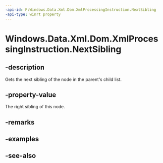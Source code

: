 ```yaml
---
-api-id: P:Windows.Data.Xml.Dom.XmlProcessingInstruction.NextSibling
-api-type: winrt property
---
```


<!-- Property syntax
public Windows.Data.Xml.Dom.IXmlNode NextSibling { get; }
-->

# Windows.Data.Xml.Dom.XmlProcessingInstruction.NextSibling

## -description
Gets the next sibling of the node in the parent's child list.

## -property-value
The right sibling of this node.

## -remarks

## -examples

## -see-also
